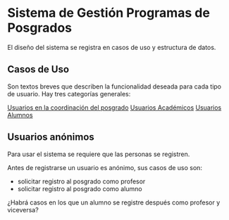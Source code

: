 # Sistema de Gestión Programas de Posgrados

El diseño del sistema se registra en casos de uso y estructura de datos.

## Casos de Uso

Son textos breves que describen la funcionalidad deseada para cada
tipo de usuario. Hay tres categorías generales:

[Usuarios en la coordinación del posgrado](coordinacion/)
[Usuarios Académicos](academicos/)
[Usuarios Alumnos](alumnos/)


## Usuarios anónimos

Para usar el sistema se requiere que las personas se registren.

Antes de registrarse un usuario es anónimo, sus casos de uso son:

- solicitar registro al posgrado como profesor
- solicitar registro al posgrado como alumno

¿Habrá casos en los que un alumno se registre después como profesor y
viceversa? 

